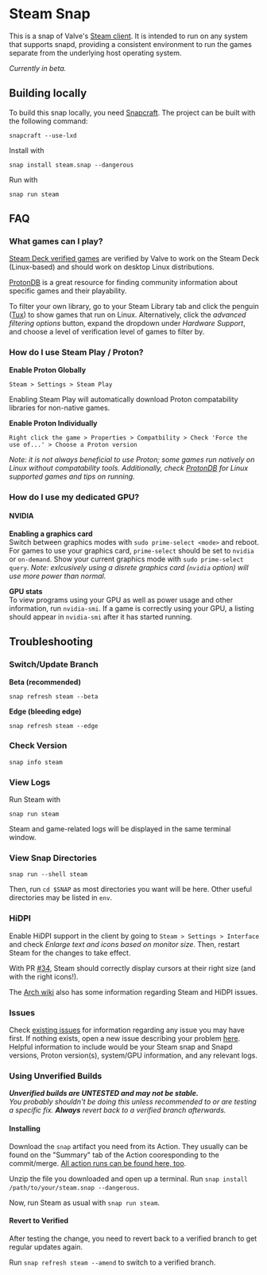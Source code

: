 # Steam Snap

This is a snap of Valve's [Steam client][1]. It is intended to run on any system that supports snapd, providing a consistent environment to
run the games separate from the underlying host operating system.

*Currently in beta.*

## Building locally

To build this snap locally, you need [Snapcraft][2].  The project can
be built with the following command:

    snapcraft --use-lxd

Install with

    snap install steam.snap --dangerous

Run with

    snap run steam

## FAQ

### What games can I play?

[Steam Deck verified games][4] are verified by Valve to work on the Steam Deck (Linux-based) and should work on desktop Linux distributions.

[ProtonDB][3] is a great resource for finding community information about specific games and their playability.

To filter your own library, go to your Steam Library tab and click the penguin ([Tux][7]) to show games that run on Linux. Alternatively, click the *advanced filtering options* button, expand the dropdown under *Hardware Support*, and choose a level of verification level of games to filter by.

### How do I use Steam Play / Proton?

**Enable Proton Globally**

`Steam > Settings > Steam Play`

Enabling Steam Play will automatically download Proton compatability libraries for non-native games.

**Enable Proton Individually**

`Right click the game > Properties > Compatbility > Check 'Force the use of...' > Choose a Proton version`

*Note: it is not always beneficial to use Proton; some games run natively on Linux without compatability tools. Additionally, check [ProtonDB][3] for Linux supported games and tips on running.*

### How do I use my dedicated GPU?

#### NVIDIA

**Enabling a graphics card**  
Switch between graphics modes with `sudo prime-select <mode>` and reboot. For games to use your graphics card, `prime-select` should be set to `nvidia` or `on-demand`. Show your current graphics mode with `sudo prime-select query`. *Note: exlcusively using a disrete graphics card (`nvidia` option) will use more power than normal.*

**GPU stats**  
To view programs using your GPU as well as power usage and other information, run `nvidia-smi`. If a game is correctly using your GPU, a listing should appear in `nvidia-smi` after it has started running.

## Troubleshooting

### Switch/Update Branch

**Beta (recommended)**

    snap refresh steam --beta

**Edge (bleeding edge)**  

    snap refresh steam --edge

### Check Version

    snap info steam

### View Logs

Run Steam with

    snap run steam
    
Steam and game-related logs will be displayed in the same terminal window.

### View Snap Directories

    snap run --shell steam

Then, run `cd $SNAP` as most directories you want will be here. Other useful directories may be listed in `env`.

### HiDPI

Enable HiDPI support in the client by going to `Steam > Settings > Interface` and check *Enlarge text and icons based on monitor size*. Then, restart Steam for the changes to take effect.

With PR [#34][9], Steam should correctly display cursors at their right size (and with the right icons!).

The [Arch wiki][8] also has some information regarding Steam and HiDPI issues.

### Issues

Check [existing issues](5) for information regarding any issue you may have first. If nothing exists, open a new issue describing your problem [here][6]. Helpful information to include would be your Steam snap and Snapd versions, Proton version(s), system/GPU information, and any relevant logs.

### Using Unverified Builds

***Unverified builds are UNTESTED and may not be stable.**  
You probably shouldn't be doing this unless recommended to or are testing a specific fix. **Always** revert back to a verified branch afterwards.*

#### Installing

Download the `snap` artifact you need from its Action. They usually can be found on the "Summary" tab of the Action cooresponding to the commit/merge. [All action runs can be found here, too](https://github.com/canonical/steam-snap/actions).

Unzip the file you downloaded and open up a terminal. Run `snap install /path/to/your/steam.snap --dangerous`.

Now, run Steam as usual with `snap run steam`.

#### Revert to Verified

After testing the change, you need to revert back to a verified branch to get regular updates again.

Run `snap refresh steam --amend` to switch to a verified branch.

[1]: https://store.steampowered.com/about/
[2]: https://docs.snapcraft.io/snapcraft-overview
[3]: https://www.protondb.com/
[4]: https://store.steampowered.com/greatondeck
[5]: https://github.com/canonical/steam-snap/issues
[6]: https://github.com/canonical/steam-snap/issues/new/choose
[7]: https://en.wikipedia.org/wiki/Tux_(mascot)
[8]: https://wiki.archlinux.org/title/HiDPI#Steam
[9]: https://github.com/canonical/steam-snap/pull/34
